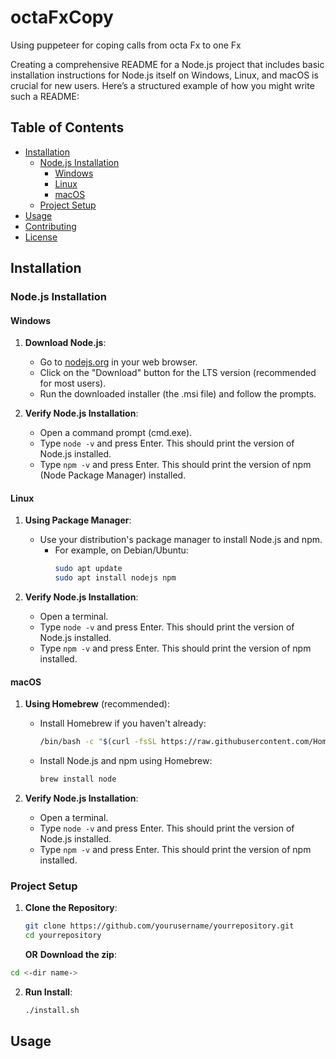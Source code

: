 # octaFxCopy
Using puppeteer for coping calls from octa Fx to one Fx

Creating a comprehensive README for a Node.js project that includes basic installation instructions for Node.js itself on Windows, Linux, and macOS is crucial for new users. Here’s a structured example of how you might write such a README:

## Table of Contents

- [Installation](#installation)
  - [Node.js Installation](#nodejs-installation)
    - [Windows](#windows)
    - [Linux](#linux)
    - [macOS](#macos)
  - [Project Setup](#project-setup)
- [Usage](#usage)
- [Contributing](#contributing)
- [License](#license)

## Installation

### Node.js Installation

#### Windows

1. **Download Node.js**:
   - Go to [nodejs.org](https://nodejs.org/) in your web browser.
   - Click on the "Download" button for the LTS version (recommended for most users).
   - Run the downloaded installer (the .msi file) and follow the prompts.

2. **Verify Node.js Installation**:
   - Open a command prompt (cmd.exe).
   - Type `node -v` and press Enter. This should print the version of Node.js installed.
   - Type `npm -v` and press Enter. This should print the version of npm (Node Package Manager) installed.

#### Linux

1. **Using Package Manager**:
   - Use your distribution's package manager to install Node.js and npm.
     - For example, on Debian/Ubuntu:
       ```bash
       sudo apt update
       sudo apt install nodejs npm
       ```

2. **Verify Node.js Installation**:
   - Open a terminal.
   - Type `node -v` and press Enter. This should print the version of Node.js installed.
   - Type `npm -v` and press Enter. This should print the version of npm installed.

#### macOS

1. **Using Homebrew** (recommended):
   - Install Homebrew if you haven't already:
     ```bash
     /bin/bash -c "$(curl -fsSL https://raw.githubusercontent.com/Homebrew/install/HEAD/install.sh)"
     ```
   - Install Node.js and npm using Homebrew:
     ```bash
     brew install node
     ```

2. **Verify Node.js Installation**:
   - Open a terminal.
   - Type `node -v` and press Enter. This should print the version of Node.js installed.
   - Type `npm -v` and press Enter. This should print the version of npm installed.

### Project Setup

1. **Clone the Repository**:
   ```bash
   git clone https://github.com/yourusername/yourrepository.git
   cd yourrepository
   ```
   **OR**
**Download the zip**:
  ```bash
  cd <-dir name->
```
2. **Run Install**:
   ```bash
   ./install.sh
   ```

## Usage
